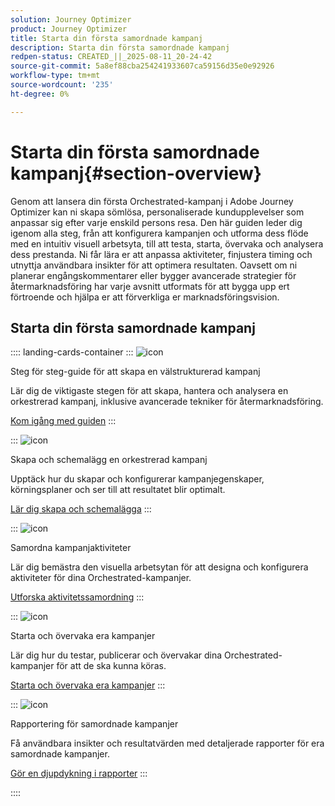 ```yaml
---
solution: Journey Optimizer
product: Journey Optimizer
title: Starta din första samordnade kampanj
description: Starta din första samordnade kampanj
redpen-status: CREATED_||_2025-08-11_20-24-42
source-git-commit: 5a8ef88cba254241933607ca59156d35e0e92926
workflow-type: tm+mt
source-wordcount: '235'
ht-degree: 0%

---
```



# Starta din första samordnade kampanj{#section-overview}

Genom att lansera din första Orchestrated-kampanj i Adobe Journey Optimizer kan ni skapa sömlösa, personaliserade kundupplevelser som anpassar sig efter varje enskild persons resa. Den här guiden leder dig igenom alla steg, från att konfigurera kampanjen och utforma dess flöde med en intuitiv visuell arbetsyta, till att testa, starta, övervaka och analysera dess prestanda. Ni får lära er att anpassa aktiviteter, finjustera timing och utnyttja användbara insikter för att optimera resultaten. Oavsett om ni planerar engångskommentarer eller bygger avancerade strategier för återmarknadsföring har varje avsnitt utformats för att bygga upp ert förtroende och hjälpa er att förverkliga er marknadsföringsvision.

## Starta din första samordnade kampanj

:::: landing-cards-container
:::
![icon](https://cdn.experienceleague.adobe.com/icons/circle-play.svg)

Steg för steg-guide för att skapa en välstrukturerad kampanj

Lär dig de viktigaste stegen för att skapa, hantera och analysera en orkestrerad kampanj, inklusive avancerade tekniker för återmarknadsföring.

[Kom igång med guiden](../using/orchestrated/gs-campaign-creation.md)
:::

:::
![icon](https://cdn.experienceleague.adobe.com/icons/list-check.svg)

Skapa och schemalägg en orkestrerad kampanj

Upptäck hur du skapar och konfigurerar kampanjegenskaper, körningsplaner och ser till att resultatet blir optimalt.

[Lär dig skapa och schemalägga](../using/orchestrated/create-orchestrated-campaign.md)
:::

:::
![icon](https://cdn.experienceleague.adobe.com/icons/code-branch.svg)

Samordna kampanjaktiviteter

Lär dig bemästra den visuella arbetsytan för att designa och konfigurera aktiviteter för dina Orchestrated-kampanjer.

[Utforska aktivitetssamordning](../using/orchestrated/orchestrate-activities.md)
:::

:::
![icon](https://cdn.experienceleague.adobe.com/icons/gear.svg)

Starta och övervaka era kampanjer

Lär dig hur du testar, publicerar och övervakar dina Orchestrated-kampanjer för att de ska kunna köras.

[Starta och övervaka era kampanjer](../using/orchestrated/start-monitor-campaigns.md)
:::

:::
![icon](https://cdn.experienceleague.adobe.com/icons/chart-line.svg)

Rapportering för samordnade kampanjer

Få användbara insikter och resultatvärden med detaljerade rapporter för era samordnade kampanjer.

[Gör en djupdykning i rapporter](../using/orchestrated/reporting-campaigns.md)
:::

::::
